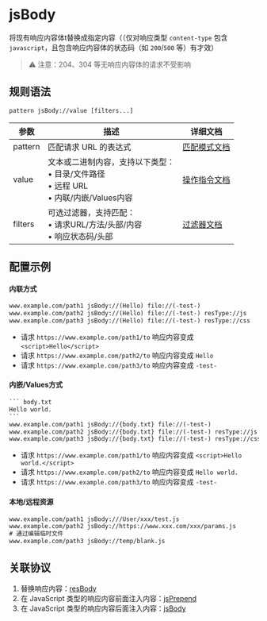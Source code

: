 # jsBody
将现有响应内容体t替换成指定内容（（仅对响应类型 `content-type` 包含 `javascript`，且包含响应内容体的状态码（如 `200`/`500` 等）有才效）
> ⚠️ 注意：204、304 等无响应内容体的请求不受影响

## 规则语法
``` txt
pattern jsBody://value [filters...]
```
| 参数    | 描述                                                         | 详细文档                  |
| ------- | ------------------------------------------------------------ | ------------------------- |
| pattern | 匹配请求 URL 的表达式                                        | [匹配模式文档](./pattern) |
| value   | 文本或二进制内容，支持以下类型：<br/>• 目录/文件路径<br/>• 远程 URL<br/>• 内联/内嵌/Values内容 | [操作指令文档](./operation)   |
| filters | 可选过滤器，支持匹配：<br/>• 请求URL/方法/头部/内容<br/>• 响应状态码/头部 | [过滤器文档](./filters) |

## 配置示例
#### 内联方式
``` txt
www.example.com/path1 jsBody://(Hello) file://(-test-)
www.example.com/path2 jsBody://(Hello) file://(-test-) resType://js
www.example.com/path3 jsBody://(Hello) file://(-test-) resType://css
```
- 请求 `https://www.example.com/path1/to` 响应内容变成 `<script>Hello</script>`
- 请求 `https://www.example.com/path2/to` 响应内容变成 `Hello`
- 请求 `https://www.example.com/path3/to` 响应内容变成 `-test-`

#### 内嵌/Values方式
```` txt
``` body.txt
Hello world.
```
www.example.com/path1 jsBody://{body.txt} file://(-test-)
www.example.com/path2 jsBody://{body.txt} file://(-test-) resType://js
www.example.com/path3 jsBody://{body.txt} file://(-test-) resType://css
````
- 请求 `https://www.example.com/path1/to` 响应内容变成 `<script>Hello world.</script>`
- 请求 `https://www.example.com/path2/to` 响应内容变成 `Hello world.`
- 请求 `https://www.example.com/path3/to` 响应内容变成 `-test-`

#### 本地/远程资源

```` txt
www.example.com/path1 jsBody:///User/xxx/test.js
www.example.com/path2 jsBody://https://www.xxx.com/xxx/params.js
# 通过编辑临时文件
www.example.com/path3 jsBody://temp/blank.js
````

## 关联协议
1. 替换响应内容：[resBody](./resBody)
2. 在 JavaScript 类型的响应内容前面注入内容：[jsPrepend](./jsPrepend)
3. 在 JavaScript 类型的响应内容后面注入内容：[jsBody](./jsBody)
